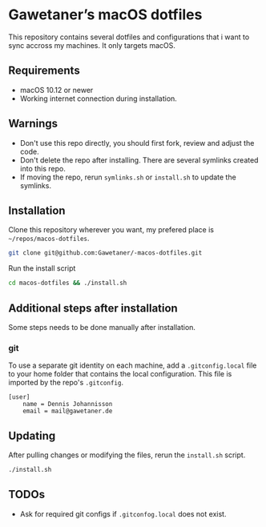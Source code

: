 # Gawetaner’s macOS dotfiles

This repository contains several dotfiles and configurations that i want to sync accross my machines. It only targets macOS.

## Requirements

- macOS 10.12 or newer
- Working internet connection during installation.

## Warnings

- Don't use this repo directly, you should first fork, review and adjust the code.
- Don't delete the repo after installing. There are several symlinks created into this repo.
- If moving the repo, rerun `symlinks.sh` or `install.sh` to update the symlinks.

## Installation

Clone this repository wherever you want, my prefered place is `~/repos/macos-dotfiles`.
```sh
git clone git@github.com:Gawetaner/-macos-dotfiles.git
```

Run the install script
```bash
cd macos-dotfiles && ./install.sh
```

## Additional steps after installation

Some steps needs to be done manually after installation.

### git
To use a separate git identity on each machine, add a `.gitconfig.local` file to your home folder that contains the local configuration. This file is imported by the repo's `.gitconfig`.

```
[user]
	name = Dennis Johannisson
	email = mail@gawetaner.de
```

## Updating

After pulling changes or modifying the files, rerun the `install.sh` script.

```bash
./install.sh
```

## TODOs

- Ask for required git configs if `.gitconfog.local` does not exist.
